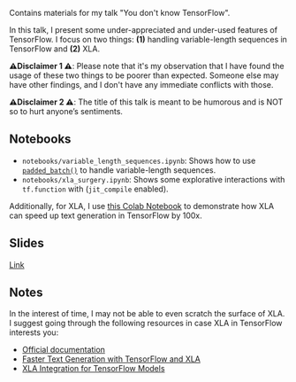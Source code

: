 Contains materials for my talk "You don't know TensorFlow".

In this talk, I present some under-appreciated and under-used features
of TensorFlow. I focus on two things: **(1)** handling variable-length sequences
in TensorFlow and **(2)** XLA. 

**⚠️Disclaimer 1 ⚠️**: Please note that it's my observation that I have found the usage of these two things to be poorer than expected. Someone else may have other findings, and I don't have any immediate conflicts with those.  

**⚠️Disclaimer 2 ⚠️**: The title of this talk is meant to be humorous and is NOT so to hurt anyone’s sentiments. 

## Notebooks

* `notebooks/variable_length_sequences.ipynb`: Shows how to use [`padded_batch()`](https://www.tensorflow.org/api_docs/python/tf/data/Dataset#padded_batch) to handle variable-length sequences.
* `notebooks/xla_surgery.ipynb`: Shows some explorative interactions with `tf.function` with (`jit_compile` enabled).

Additionally, for XLA, I use [this Colab Notebook](https://colab.research.google.com/github/huggingface/blog/blob/main/notebooks/91_tf_xla_generate.ipynb) to demonstrate how XLA can speed up text generation in TensorFlow by 100x.  

## Slides

[Link](https://docs.google.com/presentation/d/1USj_B0KCvxwJDGnDs2hhXMC70AV2Kmk5NJ-h9XC1duQ/edit?usp=sharing)

## Notes

In the interest of time, I may not be able to even scratch the surface of XLA. I suggest
going through the following resources in case XLA in TensorFlow interests you:

* [Official documentation](https://www.tensorflow.org/xla)
* [Faster Text Generation with TensorFlow and XLA](https://huggingface.co/blog/tf-xla-generate)
* [XLA Integration for TensorFlow Models](https://huggingface.co/docs/transformers/tf_xla)
